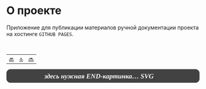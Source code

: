<div class="navi"><nav id="navi"><!-- js --></nav></div>

# О проекте

Приложение для публикации материалов ручной документации проекта на хостинге `GITHUB PAGES`.



<br>

||||
|:---|:---:|---:|
[🔙](readme.md)|[ 🔝 ](#)|[🔜](contacts.md)

<span id="az2-img-2" class="img" onclick="imgResize()">![img](assets/svg/000-end.svg)</span>

<script src="assets/js/navi.js"></script>